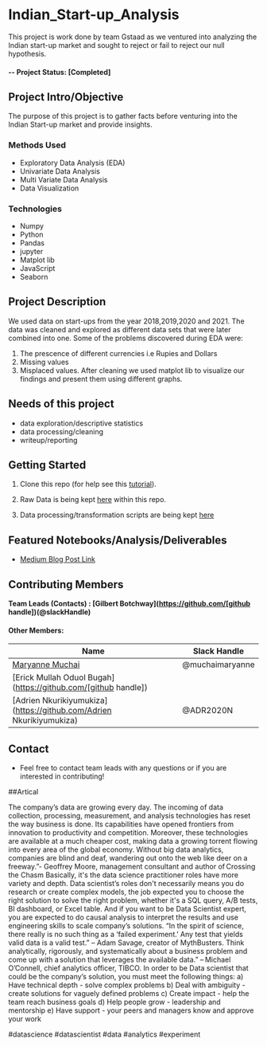 # Indian_Start-up_Analysis

This project is work done by team Gstaad as we ventured into analyzing the Indian start-up market and sought to reject or fail to reject our null hypothesis.

#### -- Project Status: [Completed]

## Project Intro/Objective
The purpose of this project is to gather facts before venturing into the Indian Start-up market and provide insights.


### Methods Used
* Exploratory Data Analysis (EDA)
* Univariate Data Analysis
* Multi Variate Data Analysis
* Data Visualization


### Technologies
* Numpy
* Python
* Pandas
* jupyter
* Matplot lib
* JavaScript
* Seaborn

## Project Description

We used data on start-ups from the year 2018,2019,2020 and 2021. The data was cleaned and explored as different data sets that were later combined into one. Some of the problems discovered during EDA were:
1. The prescence of different currencies i.e Rupies and Dollars
2. Missing values  
3. Misplaced values.
After cleaning we used matplot lib to visualize our findings and present them using different graphs.

## Needs of this project


- data exploration/descriptive statistics
- data processing/cleaning
- writeup/reporting


## Getting Started

1. Clone this repo (for help see this [tutorial](https://help.github.com/articles/cloning-a-repository/)).
2. Raw Data is being kept [here](https://github.com/muchaimaryanne/Indian_Start-up_Analysis/blob/main/India%20Startup%20Funding.zip) within this repo.

     
3. Data processing/transformation scripts are being kept [here](https://github.com/muchaimaryanne/Indian_Start-up_Analysis/blob/main/Funding%20Analysis.ipynb)



## Featured Notebooks/Analysis/Deliverables
* [Medium Blog Post Link](https://medium.com/p/c8ec0b42a418/edit)


## Contributing Members

**Team Leads (Contacts) : [Gilbert Botchway](https://github.com/[github handle])(@slackHandle)**

#### Other Members:

|Name     |  Slack Handle   | 
|---------|-----------------|
|[Maryanne Muchai](https://github.com/muchaimaryanne])| @muchaimaryanne       |
|[Erick Mullah Oduol Bugah](https://github.com/[github handle]) |        |
|[Adrien Nkurikiyumukiza](https://github.com/Adrien Nkurikiyumukiza)| @ADR2020N    | LinkedIn https://www.linkedin.com/in/nkurikiyumukiza-adrien-26b85618a/

## Contact

* Feel free to contact team leads with any questions or if you are interested in contributing!

##Artical

The company’s data are growing every day. The incoming of data collection, processing, measurement, and analysis technologies has reset the way business is done. Its capabilities have opened frontiers from innovation to productivity and competition. Moreover, these technologies are available at a much cheaper cost, making data a growing torrent flowing into every area of the global economy.
Without big data analytics, companies are blind and deaf, wandering out onto the web like deer on a freeway.”- Geoffrey Moore, management consultant and author of Crossing the Chasm
Basically, it's the data science practitioner roles have more variety and depth. 
Data scientist’s roles don't necessarily means you do research or create complex models, the job expected you to choose the right solution to solve the right problem, whether it's a SQL query, A/B tests, BI dashboard, or Excel table. And if you want to be Data Scientist expert, you are expected to do causal analysis to interpret the results and use engineering skills to scale company’s solutions.
“In the spirit of science, there really is no such thing as a ‘failed experiment.’ Any test that yields valid data is a valid test.” –  Adam Savage, creator of MythBusters.
Think analytically, rigorously, and systematically about a business problem and come up with a solution that leverages the available data.” – Michael O’Connell, chief analytics officer, TIBCO.
In order to be Data scientist that could be the company’s solution, you must meet the following things:
a)	Have technical depth - solve complex problems
b)	Deal with ambiguity - create solutions for vaguely defined problems
c)	Create impact - help the team reach business goals
d)	Help people grow - leadership and mentorship
e)	Have support - your peers and managers know and approve your work

#datascience #datascientist #data #analytics #experiment


